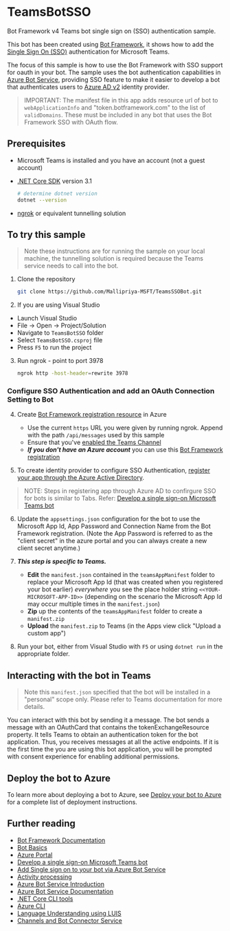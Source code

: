 ﻿# TeamsBotSSO

Bot Framework v4 Teams bot single sign on (SSO) authentication sample.

This bot has been created using [Bot Framework](https://dev.botframework.com), it shows how to add the [Single Sign On (SSO)](https://docs.microsoft.com/en-us/azure/bot-service/bot-builder-concept-sso?view=azure-bot-service-4.0) authentication for Microsoft Teams.

The focus of this sample is how to use the Bot Framework with SSO support for oauth in your bot. The sample uses the bot authentication capabilities in [Azure Bot Service](https://docs.botframework.com), providing SSO feature to make it easier to develop a bot that authenticates users to [Azure AD v2](https://docs.microsoft.com/en-us/azure/bot-service/bot-builder-concept-identity-providers?view=azure-bot-service-4.0&tabs=adv1%2Cga2#azure-active-directory-identity-provider) identity provider.

> IMPORTANT: The manifest file in this app adds resource url of bot to `webApplicationInfo` and "token.botframework.com" to the list of `validDomains`. These must be included in any bot that uses the Bot Framework SSO with OAuth flow.

## Prerequisites

- Microsoft Teams is installed and you have an account (not a guest account)
- [.NET Core SDK](https://dotnet.microsoft.com/download) version 3.1

  ```bash
  # determine dotnet version
  dotnet --version
  ```
- [ngrok](https://ngrok.com/) or equivalent tunnelling solution

## To try this sample

> Note these instructions are for running the sample on your local machine, the tunnelling solution is required because
> the Teams service needs to call into the bot.

1) Clone the repository

    ```bash
    git clone https://github.com/Mallipriya-MSFT/TeamsSSOBot.git
    ```

2) If you are using Visual Studio
- Launch Visual Studio
- File -> Open -> Project/Solution
- Navigate to `TeamsBotSSO` folder
- Select `TeamsBotSSO.csproj` file
- Press `F5` to run the project

3) Run ngrok - point to port 3978

    ```bash
    ngrok http -host-header=rewrite 3978
    ```
### Configure SSO Authentication and add an OAuth Connection Setting to Bot  

4) Create [Bot Framework registration resource](https://docs.microsoft.com/en-us/microsoftteams/platform/bots/how-to/authentication/add-authentication?tabs=dotnet%2Cdotnet-sample#create-the-bot-channels-registration) in Azure
    - Use the current `https` URL you were given by running ngrok. Append with the path `/api/messages` used by this sample
    - Ensure that you've [enabled the Teams Channel](https://docs.microsoft.com/en-us/azure/bot-service/channel-connect-teams?view=azure-bot-service-4.0)
    - __*If you don't have an Azure account*__ you can use this [Bot Framework registration](https://docs.microsoft.com/en-us/microsoftteams/platform/bots/how-to/create-a-bot-for-teams#register-your-web-service-with-the-bot-framework)

5) To create identity provider to configure SSO Authentication, [register your app through the Azure Active Directory](https://docs.microsoft.com/en-us/microsoftteams/platform/tabs/how-to/authentication/auth-aad-sso#registering-your-app-through-the-azure-active-directory-portal-in-depth).

> NOTE: Steps in registering app through Azure AD to confirgure SSO for bots is similar to Tabs. Refer: [Develop a single sign-on Microsoft Teams bot](https://docs.microsoft.com/en-us/microsoftteams/platform/bots/how-to/authentication/auth-aad-sso-bots#develop-a-single-sign-on-microsoft-teams-bot)

6) Update the `appsettings.json` configuration for the bot to use the Microsoft App Id, App Password and Connection Name from the Bot Framework registration. (Note the App Password is referred to as the "client secret" in the azure portal and you can always create a new client secret anytime.)

7) __*This step is specific to Teams.*__
    - **Edit** the `manifest.json` contained in the  `teamsAppManifest` folder to replace your Microsoft App Id (that was created when you registered your bot earlier) *everywhere* you see the place holder string `<<YOUR-MICROSOFT-APP-ID>>` (depending on the scenario the Microsoft App Id may occur multiple times in the `manifest.json`)
    - **Zip** up the contents of the `teamsAppManifest` folder to create a `manifest.zip`
    - **Upload** the `manifest.zip` to Teams (in the Apps view click "Upload a custom app")

8) Run your bot, either from Visual Studio with `F5` or using `dotnet run` in the appropriate folder.

## Interacting with the bot in Teams

> Note this `manifest.json` specified that the bot will be installed in a "personal" scope only. Please refer to Teams documentation for more details.

You can interact with this bot by sending it a message. The bot sends a message with an OAuthCard that contains the tokenExchangeResource property. It tells Teams to obtain an authentication token for the bot application. Thus, you receives messages at all the active endpoints. If it is the first time the you are using this bot application, you will be prompted with consent experience for enabling additional permissions.
 

## Deploy the bot to Azure

To learn more about deploying a bot to Azure, see [Deploy your bot to Azure](https://aka.ms/azuredeployment) for a complete list of deployment instructions.

## Further reading

- [Bot Framework Documentation](https://docs.botframework.com)
- [Bot Basics](https://docs.microsoft.com/azure/bot-service/bot-builder-basics?view=azure-bot-service-4.0)
- [Azure Portal](https://portal.azure.com)
- [Develop a single sign-on Microsoft Teams bot](https://docs.microsoft.com/en-us/microsoftteams/platform/bots/how-to/authentication/auth-aad-sso-bots#develop-a-single-sign-on-microsoft-teams-bot)
- [Add Single sign on to your bot via Azure Bot Service](https://docs.microsoft.com/en-us/azure/bot-service/bot-builder-authentication-sso?view=azure-bot-service4.0&tabs=csharp)
- [Activity processing](https://docs.microsoft.com/en-us/azure/bot-service/bot-builder-concept-activity-processing?view=azure-bot-service-4.0)
- [Azure Bot Service Introduction](https://docs.microsoft.com/azure/bot-service/bot-service-overview-introduction?view=azure-bot-service-4.0)
- [Azure Bot Service Documentation](https://docs.microsoft.com/azure/bot-service/?view=azure-bot-service-4.0)
- [.NET Core CLI tools](https://docs.microsoft.com/en-us/dotnet/core/tools/?tabs=netcore2x)
- [Azure CLI](https://docs.microsoft.com/cli/azure/?view=azure-cli-latest)
- [Language Understanding using LUIS](https://docs.microsoft.com/en-us/azure/cognitive-services/luis/)
- [Channels and Bot Connector Service](https://docs.microsoft.com/en-us/azure/bot-service/bot-concepts?view=azure-bot-service-4.0)

